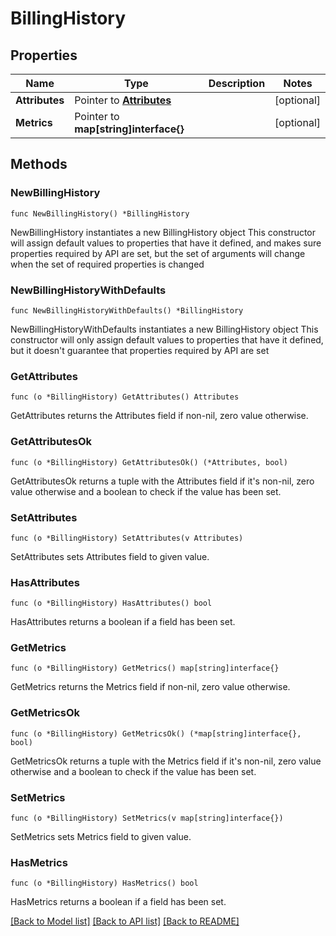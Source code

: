 # BillingHistory

## Properties

Name | Type | Description | Notes
------------ | ------------- | ------------- | -------------
**Attributes** | Pointer to [**Attributes**](Attributes.md) |  | [optional] 
**Metrics** | Pointer to **map[string]interface{}** |  | [optional] 

## Methods

### NewBillingHistory

`func NewBillingHistory() *BillingHistory`

NewBillingHistory instantiates a new BillingHistory object
This constructor will assign default values to properties that have it defined,
and makes sure properties required by API are set, but the set of arguments
will change when the set of required properties is changed

### NewBillingHistoryWithDefaults

`func NewBillingHistoryWithDefaults() *BillingHistory`

NewBillingHistoryWithDefaults instantiates a new BillingHistory object
This constructor will only assign default values to properties that have it defined,
but it doesn't guarantee that properties required by API are set

### GetAttributes

`func (o *BillingHistory) GetAttributes() Attributes`

GetAttributes returns the Attributes field if non-nil, zero value otherwise.

### GetAttributesOk

`func (o *BillingHistory) GetAttributesOk() (*Attributes, bool)`

GetAttributesOk returns a tuple with the Attributes field if it's non-nil, zero value otherwise
and a boolean to check if the value has been set.

### SetAttributes

`func (o *BillingHistory) SetAttributes(v Attributes)`

SetAttributes sets Attributes field to given value.

### HasAttributes

`func (o *BillingHistory) HasAttributes() bool`

HasAttributes returns a boolean if a field has been set.

### GetMetrics

`func (o *BillingHistory) GetMetrics() map[string]interface{}`

GetMetrics returns the Metrics field if non-nil, zero value otherwise.

### GetMetricsOk

`func (o *BillingHistory) GetMetricsOk() (*map[string]interface{}, bool)`

GetMetricsOk returns a tuple with the Metrics field if it's non-nil, zero value otherwise
and a boolean to check if the value has been set.

### SetMetrics

`func (o *BillingHistory) SetMetrics(v map[string]interface{})`

SetMetrics sets Metrics field to given value.

### HasMetrics

`func (o *BillingHistory) HasMetrics() bool`

HasMetrics returns a boolean if a field has been set.


[[Back to Model list]](../README.md#documentation-for-models) [[Back to API list]](../README.md#documentation-for-api-endpoints) [[Back to README]](../README.md)


